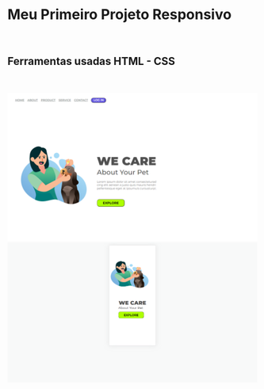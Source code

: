 <h1>Meu Primeiro Projeto Responsivo</h1>
  <br>
  <h2>Ferramentas usadas HTML - CSS</h2>
  <br>
  <br>
  <img src="https://github.com/Sadraqueparlandim/primeiro-projeto-responsivo/blob/master/WECARE-01-img.png?raw=true">
  <br>
  <img src="https://github.com/Sadraqueparlandim/primeiro-projeto-responsivo/blob/master/WECARE-02-img.png?raw=true">


